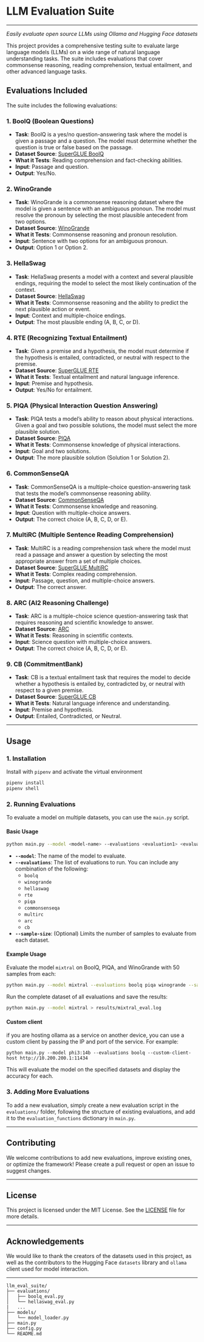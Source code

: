 # **LLM Evaluation Suite**
----------
*Easily evaluate open source LLMs using Ollama and Hugging Face datasets*

This project provides a comprehensive testing suite to evaluate large language models (LLMs) on a wide range of natural language understanding tasks. The suite includes evaluations that cover commonsense reasoning, reading comprehension, textual entailment, and other advanced language tasks.

## **Evaluations Included**

The suite includes the following evaluations:

### **1. BoolQ (Boolean Questions)**
- **Task**: BoolQ is a yes/no question-answering task where the model is given a passage and a question. The model must determine whether the question is true or false based on the passage.
- **Dataset Source**: [SuperGLUE BoolQ](https://super.gluebenchmark.com/tasks)
- **What it Tests**: Reading comprehension and fact-checking abilities.
- **Input**: Passage and question.
- **Output**: Yes/No.

### **2. WinoGrande**
- **Task**: WinoGrande is a commonsense reasoning dataset where the model is given a sentence with an ambiguous pronoun. The model must resolve the pronoun by selecting the most plausible antecedent from two options.
- **Dataset Source**: [WinoGrande](https://leaderboard.allenai.org/winogrande)
- **What it Tests**: Commonsense reasoning and pronoun resolution.
- **Input**: Sentence with two options for an ambiguous pronoun.
- **Output**: Option 1 or Option 2.

### **3. HellaSwag**
- **Task**: HellaSwag presents a model with a context and several plausible endings, requiring the model to select the most likely continuation of the context.
- **Dataset Source**: [HellaSwag](https://rowanzellers.com/hellaswag/)
- **What it Tests**: Commonsense reasoning and the ability to predict the next plausible action or event.
- **Input**: Context and multiple-choice endings.
- **Output**: The most plausible ending (A, B, C, or D).

### **4. RTE (Recognizing Textual Entailment)**
- **Task**: Given a premise and a hypothesis, the model must determine if the hypothesis is entailed, contradicted, or neutral with respect to the premise.
- **Dataset Source**: [SuperGLUE RTE](https://super.gluebenchmark.com/tasks)
- **What it Tests**: Textual entailment and natural language inference.
- **Input**: Premise and hypothesis.
- **Output**: Yes/No for entailment.

### **5. PIQA (Physical Interaction Question Answering)**
- **Task**: PIQA tests a model’s ability to reason about physical interactions. Given a goal and two possible solutions, the model must select the more plausible solution.
- **Dataset Source**: [PIQA](https://yonatanbisk.com/piqa/)
- **What it Tests**: Commonsense knowledge of physical interactions.
- **Input**: Goal and two solutions.
- **Output**: The more plausible solution (Solution 1 or Solution 2).

### **6. CommonSenseQA**
- **Task**: CommonSenseQA is a multiple-choice question-answering task that tests the model’s commonsense reasoning ability.
- **Dataset Source**: [CommonSenseQA](https://www.tau-nlp.org/commonsenseqa)
- **What it Tests**: Commonsense knowledge and reasoning.
- **Input**: Question with multiple-choice answers.
- **Output**: The correct choice (A, B, C, D, or E).

### **7. MultiRC (Multiple Sentence Reading Comprehension)**
- **Task**: MultiRC is a reading comprehension task where the model must read a passage and answer a question by selecting the most appropriate answer from a set of multiple choices.
- **Dataset Source**: [SuperGLUE MultiRC](https://super.gluebenchmark.com/tasks)
- **What it Tests**: Complex reading comprehension.
- **Input**: Passage, question, and multiple-choice answers.
- **Output**: The correct answer.

### **8. ARC (AI2 Reasoning Challenge)**
- **Task**: ARC is a multiple-choice science question-answering task that requires reasoning and scientific knowledge to answer.
- **Dataset Source**: [ARC](https://allenai.org/data/arc)
- **What it Tests**: Reasoning in scientific contexts.
- **Input**: Science question with multiple-choice answers.
- **Output**: The correct choice (A, B, C, D, or E).

### **9. CB (CommitmentBank)**
- **Task**: CB is a textual entailment task that requires the model to decide whether a hypothesis is entailed by, contradicted by, or neutral with respect to a given premise.
- **Dataset Source**: [SuperGLUE CB](https://super.gluebenchmark.com/tasks)
- **What it Tests**: Natural language inference and understanding.
- **Input**: Premise and hypothesis.
- **Output**: Entailed, Contradicted, or Neutral.

---

## **Usage**

### **1. Installation**

Install with `pipenv` and activate the virtual environment
```bash
pipenv install
pipenv shell
```

### **2. Running Evaluations**

To evaluate a model on multiple datasets, you can use the `main.py` script.

#### **Basic Usage**

```bash
python main.py --model <model-name> --evaluations <evaluation1> <evaluation2> --sample-size <number>
```

- **`--model`**: The name of the model to evaluate.
- **`--evaluations`**: The list of evaluations to run. You can include any combination of the following:
  - `boolq`
  - `winogrande`
  - `hellaswag`
  - `rte`
  - `piqa`
  - `commonsenseqa`
  - `multirc`
  - `arc`
  - `cb`
- **`--sample-size`**: (Optional) Limits the number of samples to evaluate from each dataset.

#### **Example Usage**

Evaluate the model `mixtral` on BoolQ, PIQA, and WinoGrande with 50 samples from each:

```bash
python main.py --model mixtral --evaluations boolq piqa winogrande --sample-size 50
```

Run the complete dataset of all evaluations and save the results:

```bash
python main.py --model mixtral > results/mixtral_eval.log
```

#### **Custom client**
if you are hosting ollama as a service on another device, you can use a custom client by passing the IP and port of the service.
For example:

```
python main.py --model phi3:14b --evaluations boolq --custom-client-host http://10.200.200.1:11434
```

This will evaluate the model on the specified datasets and display the accuracy for each.

### **3. Adding More Evaluations**

To add a new evaluation, simply create a new evaluation script in the `evaluations/` folder, following the structure of existing evaluations, and add it to the `evaluation_functions` dictionary in `main.py`.

---

## **Contributing**

We welcome contributions to add new evaluations, improve existing ones, or optimize the framework! Please create a pull request or open an issue to suggest changes.

---

## **License**

This project is licensed under the MIT License. See the [LICENSE](LICENSE) file for more details.

---

## **Acknowledgements**

We would like to thank the creators of the datasets used in this project, as well as the contributors to the Hugging Face `datasets` library and `ollama` client used for model interaction.

---

```
llm_eval_suite/
├── evaluations/
│   ├── boolq_eval.py
│   └── hellaswag_eval.py
|   ...
├── models/
│   └── model_loader.py
├── main.py
├── config.py
└── README.md
```
